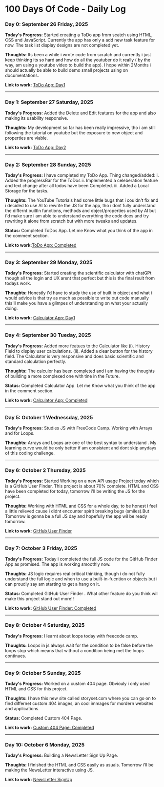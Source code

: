 # 100 Days Of Code - Daily Log

### Day 0: September 26 Friday, 2025

**Today's Progress**: Started creating a ToDo app from scatch using HTML, CSS and JavaScript. Currently the app has only a add new task feature for now. The task list display designs are not completed yet.

**Thoughts:** Its been a while i wrote code from scratch and currently i just keep thinking its so hard and how do all the youtuber do it really ( by the way, am using a youtube video to build the app). I hope within 2Months i should actually be able to build demo small projects using on documentations.

**Link to work:** [ToDo App: Day1](https://tinyurl.com/5a7wdwdh)

************************************************************************************************************************************************

### Day 1: September 27 Saturday, 2025

**Today's Progress:**  Added the Delete and Edit features for the app and also making its usability responsive.

**Thoughts:** My development so far has been really impressive, tho i am still following the tutorial on youtube but the exposure to new object and properties are viable.

**Link to work:** [ToDo App: Day2](https://edidayoung.github.io/100-days-of-code/Project01-ToDo-App/todo-index.html)

************************************************************************************************************************************************

### Day 2: September 28 Sunday, 2025

**Today's Progress:** I have completed my ToDo App. Thing changed/added:
i. Added the progressBar for the ToDos
ii. Implemented a celeberation feature and text change after all todos have been Completed.
iii. Added a Local Storage for the tasks. 

**Thoughts:** The YouTube Tutorials had some little bugs that i couldn't fix and i decided to use AI to rewrite the JS for the app, tho i dont fully understand the differnt builtIn functions, methods and object/properties used by AI but i'd make sure i am able to understand everything the code does and try rewriting it alone from scratch but with more tweaks and updates.

**Status:** Completed ToDos App. Let me Know what you think of the app in the comment section.

**Link to work:**[ToDo App: Completed](https://edidayoung.github.io/100-days-of-code/Project01-ToDo-App/todo-index.html)

************************************************************************************************************************************************

### Day 3: September 29 Monday, 2025

**Today's Progress:** Started creating the scientific calculator with chatGPt though all the login and UX arent that perfect but this is the final reult from todays work.

**Thoughts:** Honestly i'd have to study the use of built in object and what i would advice is that try as much as possible to write out code manually this'll make you have a glimpes of understanding on what your actually doing.

**Link to work:** [Calculator App: Day1](https://edidayoung.github.io/100-days-of-code/Project02-Scientific-Calculator-App/index.html)

************************************************************************************************************************************************

### Day 4: September 30 Tueday, 2025

**Today's Progress:** Added more featues to the Calculator like (i). History Field to display user calculations. (ii). Added a clear button for the history field. The Calculator is very responsive and does basic scientific and standard calculation perfectly.

**Thoughts:** The calculor has been completed and i am having the thoughts of building a more complexed one with tine in the Future.

**Status:** Completed Calculator App. Let me Know what you think of the app in the comment section.

**Link to work:** [Calculator App: Completed](https://edidayoung.github.io/100-days-of-code/Project02-Scientific-Calculator-App/index.html)

************************************************************************************************************************************************

### Day 5: October 1 Wednessday, 2025

**Today's Progress:** Studies JS with FreeCode Camp. Working with Arrays and for Loops.

**Thoughts:** Arrays and Loops are one of the best syntax to understand . My learning curve would be only better if am consistent and dont skip anydays of this coding challenge. 

************************************************************************************************************************************************

### Day 6: October 2 Thursday, 2025

**Today's Progress:** Started Working on a new API usage Project today which is a GitHub User Finder. This project is about 70% complete. HTML and CSS have been completed for today, tomorrow i'll be writing the JS for the project.

**Thoughts:** Working with HTML and CSS for a whole day, to be honest i feel a little relieved cause i didnt encounter spirit breaking bugs (smiles).But Tomorrow is gonna be a full JS day and hopefully the app wil be ready tomorrow.

**Link to work:** [GitHub User Finder](https://edidayoung.github.io/100-days-of-code/Project03-github-profile-finder/index.html)

************************************************************************************************************************************************

### Day 7: October 3 Friday, 2025

**Today's Progress:** Today i completed the full JS code for the GitHub Finder App as promised. The app is working smoothly now.

**Thoughts:** JS logic requires real critical thinking, though i do not fully understand the full logic and when to use a built-in-fucntion or objects but i can proudly say am starting to get a hang on it.

**Status:** Completed GitHub User Finder . What other feature do you think will make this project stand out more!!

**Link to work:** [GitHub User Finder: Completed](https://edidayoung.github.io/100-days-of-code/Project03-github-profile-finder/index.html)

************************************************************************************************************************************************

### Day 8: October 4 Saturday, 2025

**Today's Progress:** I learnt about loops today with freecode camp.

**Thoughts:** Loops in js always wait for the condition to be false before the loops stop which means that without a condition being met the loops continues.

************************************************************************************************************************************************

### Day 9: October 5 Sunday, 2025

**Today's Progress:** Worked on a custom 404 page. Obviouly i only used HTML and CSS for this project.

**Thoughts:** I have this new site called storyset.com where you can go on to find differnet custom 404 images, an cool immages for mordern websites and applications.

**Status:** Completed Custom 404 Page.

**Link to work:** [Custom 404 Page: Completed](https://edidayoung.github.io/100-days-of-code/Project04-404-design/index.html)



************************************************************************************************************************************************

### Day 10: October 6 Monday, 2025

**Today's Progress:** Building a NewsLetter Sign Up Page. 

**Thoughts:** I finished the HTML and CSS easily as usuals. Tomorrow i'll be making the NewsLetter interactive using JS. 

**Link to work:** [NewsLetter SignUp](https://edidayoung.github.io/100-days-of-code/Project05-newsletter-signup/index.html.html)


